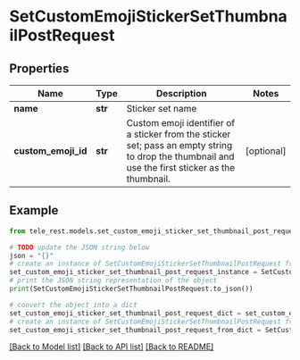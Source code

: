 # SetCustomEmojiStickerSetThumbnailPostRequest


## Properties

Name | Type | Description | Notes
------------ | ------------- | ------------- | -------------
**name** | **str** | Sticker set name | 
**custom_emoji_id** | **str** | Custom emoji identifier of a sticker from the sticker set; pass an empty string to drop the thumbnail and use the first sticker as the thumbnail. | [optional] 

## Example

```python
from tele_rest.models.set_custom_emoji_sticker_set_thumbnail_post_request import SetCustomEmojiStickerSetThumbnailPostRequest

# TODO update the JSON string below
json = "{}"
# create an instance of SetCustomEmojiStickerSetThumbnailPostRequest from a JSON string
set_custom_emoji_sticker_set_thumbnail_post_request_instance = SetCustomEmojiStickerSetThumbnailPostRequest.from_json(json)
# print the JSON string representation of the object
print(SetCustomEmojiStickerSetThumbnailPostRequest.to_json())

# convert the object into a dict
set_custom_emoji_sticker_set_thumbnail_post_request_dict = set_custom_emoji_sticker_set_thumbnail_post_request_instance.to_dict()
# create an instance of SetCustomEmojiStickerSetThumbnailPostRequest from a dict
set_custom_emoji_sticker_set_thumbnail_post_request_from_dict = SetCustomEmojiStickerSetThumbnailPostRequest.from_dict(set_custom_emoji_sticker_set_thumbnail_post_request_dict)
```
[[Back to Model list]](../README.md#documentation-for-models) [[Back to API list]](../README.md#documentation-for-api-endpoints) [[Back to README]](../README.md)


